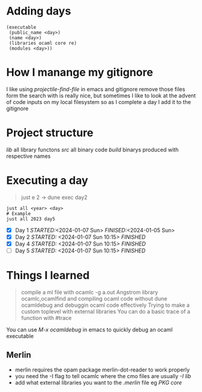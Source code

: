 # Adding days
```
(executable
 (public_name <day>)
 (name <day>)
 (libraries ocaml core re)
 (modules <day>))
```

# How I manange my gitignore
I like using _projectile-find-file_ in emacs and gitignore remove those files form the search with is really nice, but sometimes I like to look at the advent of code inputs on my local filesystem so as I complete a day I add it to the gitignore

# Project structure
*lib* all library functons
*src* all binary code
*build* binarys produced with respective names

# Executing a day 
> just e 2 -> dune exec day2
```
just all <year> <day> 
# Example 
just all 2023 day5
```

- [x] Day 1 _STARTED:_<2024-01-07 Sun> _FINISED:_<2024-01-05 Sun>
- [x] Day 2 _STARTED:_ <2024-01-07 Sun 10:15> _FINISHED_ 
- [x] Day 4 _STARTED:_ <2024-01-07 Sun 10:15> _FINISHED_ 
- [ ] Day 5 _STARTED:_ <2024-01-07 Sun 10:15> _FINISHED_ 

# Things I learned

> compile a ml file with ocamlc -g a.out
> Angstrom library
> ocamlc,ocamlfind and compiling ocaml code without dune
> ocamldebug and debuggin ocaml code effectively
> Trying to make a custom toplevel with external libraries
> You can do a basic trace of a function with #trace <function>

You can use _M-x ocamldebug_ in emacs to quickly debug an ocaml executable

## Merlin
- merlin requires the opam package merlin-dot-reader to work properly
- you need the -I flag to tell ocamlc where the cmo files are usually *-I lib*
- add what external libraries you want to the _.merlin_ file eg *PKG core*


